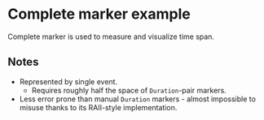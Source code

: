 # Complete marker example

Complete marker is used to measure and visualize time span.

## Notes

* Represented by single event.
  * Requires roughly half the space of `Duration`-pair markers.
* Less error prone than manual `Duration` markers - almost impossible to misuse thanks to its RAII-style implementation.
